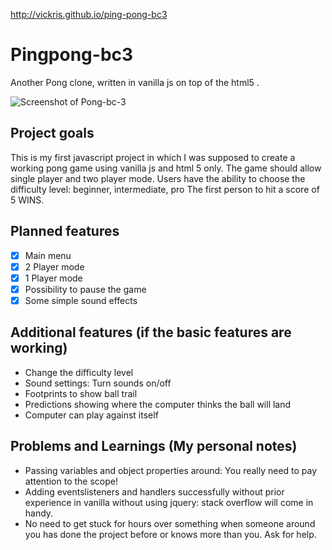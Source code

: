 http://vickris.github.io/ping-pong-bc3

Pingpong-bc3
==============
Another Pong clone, written in vanilla js on top of the html5 <canvas>.

![Screenshot of Pong-bc-3](http://i.imgur.com/SEpMwf9.png)

Project goals
----------
This is my first javascript project in which I was supposed to create a working pong game using vanilla js and html 5 <canvas> only.
The game should allow single player and two player mode.
Users have the ability to choose the difficulty level: beginner, intermediate, pro
The first person to hit a score of 5 WINS.



Planned features
----------------
- [x] Main menu
- [x] 2 Player mode
- [x] 1 Player mode
- [x] Possibility to pause the game
- [x] Some simple sound effects

Additional features (if the basic features are working)
--------------------------------------------------------
- Change the difficulty level
- Sound settings: Turn sounds on/off
- Footprints to show ball trail
- Predictions showing where the computer thinks the ball will land
- Computer can play against itself




Problems and Learnings (My personal notes)
--------------------------------------------

- Passing variables and object properties around: You really need to pay attention to the scope!
- Adding eventslisteners and handlers successfully without prior experience in vanilla without using jquery: stack overflow will come in handy.
- No need to get stuck for hours over something when someone around you has done the project before or knows more than you. Ask for help.